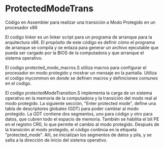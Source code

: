 # ProtectedModeTrans
Código en Assembler para realizar una transición a Modo Protegido en un procesador x86

El codigo linker es un linker script para un programa de arranque para la arquitectura x86.
El propósito de este código es definir cómo el programa de arranque se compila y se enlaza para generar un archivo ejecutable que 
pueda ser cargado por la BIOS de la computadora y que arranque el sistema operativo.

El codigo protected_mode_macros.S utiliza macros para configurar el procesador en modo protegido y mostrar un mensaje en la pantalla.
Utiliza el codigo mycommon en donde se definen macros y definiciones comunes en el codigo.

El codigo protectedModeTransition.S implementa la carga de un sistema operativo en la memoria de la computadora y la transición del modo real al modo protegido.
La siguiente sección, "Enter protected mode", define una tabla de descriptores globales (GDT) para poder cambiar al modo protegido. 
La GDT contiene dos segmentos, uno para código y otro para datos, que cubren todo el espacio de memoria. 
También se habilita el bit PE en el registro CR0, lo que permite el cambio al modo protegido.
Después de la transición al modo protegido, el código continúa en la etiqueta "protected_mode". 
Allí, se inicializan los segmentos de datos y pila, y se salta a la dirección de inicio del sistema operativo.
